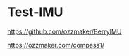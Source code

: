 # Test-IMU


[ https://github.com/ozzmaker/BerryIMU ](https://github.com/ozzmaker/BerryIMU)


[ https://ozzmaker.com/compass1/ ](https://ozzmaker.com/compass1/)

